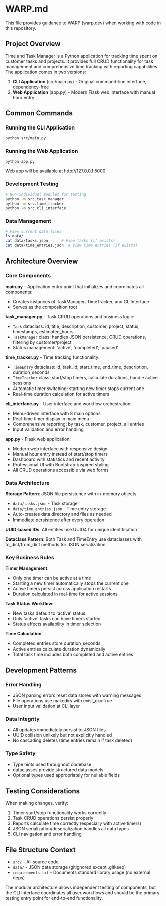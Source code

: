 # WARP.md

This file provides guidance to WARP (warp.dev) when working with code in this repository.

## Project Overview

Time and Task Manager is a Python application for tracking time spent on customer tasks and projects. It provides full CRUD functionality for task management and comprehensive time tracking with reporting capabilities. The application comes in two versions:

1. **CLI Application** (src/main.py) - Original command-line interface, dependency-free
2. **Web Application** (app.py) - Modern Flask web interface with manual hour entry

## Common Commands

### Running the CLI Application
```bash
python src/main.py
```

### Running the Web Application
```bash
python app.py
```
Web app will be available at http://127.0.0.1:5000

### Development Testing
```bash
# Run individual modules for testing
python -m src.task_manager
python -m src.time_tracker
python -m src.cli_interface
```

### Data Management
```bash
# View current data files
ls data/
cat data/tasks.json      # View tasks (if exists)
cat data/time_entries.json  # View time entries (if exists)
```

## Architecture Overview

### Core Components

**main.py** - Application entry point that initializes and coordinates all components:
- Creates instances of TaskManager, TimeTracker, and CLIInterface
- Serves as the composition root

**task_manager.py** - Task CRUD operations and business logic:
- `Task` dataclass: id, title, description, customer, project, status, timestamps, estimated_hours
- `TaskManager` class: handles JSON persistence, CRUD operations, filtering by customer/project
- Status management: 'active', 'completed', 'paused'

**time_tracker.py** - Time tracking functionality:
- `TimeEntry` dataclass: id, task_id, start_time, end_time, description, duration_seconds
- `TimeTracker` class: start/stop timers, calculate durations, handle active sessions
- Automatic timer switching: starting new timer stops current one
- Real-time duration calculation for active timers

**cli_interface.py** - User interface and workflow orchestration:
- Menu-driven interface with 8 main options
- Real-time timer display in main menu
- Comprehensive reporting: by task, customer, project, all entries
- Input validation and error handling

**app.py** - Flask web application:
- Modern web interface with responsive design
- Manual hour entry instead of start/stop timers
- Dashboard with statistics and recent activity
- Professional UI with Bootstrap-inspired styling
- All CRUD operations accessible via web forms

### Data Architecture

**Storage Pattern**: JSON file persistence with in-memory objects
- `data/tasks.json` - Task storage
- `data/time_entries.json` - Time entry storage  
- Auto-creates data directory and files as needed
- Immediate persistence after every operation

**UUID-based IDs**: All entities use UUID4 for unique identification

**Dataclass Pattern**: Both Task and TimeEntry use dataclasses with to_dict/from_dict methods for JSON serialization

### Key Business Rules

**Timer Management**:
- Only one timer can be active at a time
- Starting a new timer automatically stops the current one
- Active timers persist across application restarts
- Duration calculated in real-time for active sessions

**Task Status Workflow**:
- New tasks default to 'active' status
- Only 'active' tasks can have timers started
- Status affects availability in timer selection

**Time Calculation**:
- Completed entries store duration_seconds
- Active entries calculate duration dynamically
- Total task time includes both completed and active entries

## Development Patterns

### Error Handling
- JSON parsing errors reset data stores with warning messages
- File operations use makedirs with exist_ok=True
- User input validation at CLI layer

### Data Integrity
- All updates immediately persist to JSON files
- UUID collision unlikely but not explicitly handled
- No cascading deletes (time entries remain if task deleted)

### Type Safety
- Type hints used throughout codebase
- dataclasses provide structured data models
- Optional types used appropriately for nullable fields

## Testing Considerations

When making changes, verify:
1. Timer start/stop functionality works correctly
2. Task CRUD operations persist properly
3. Reports calculate time correctly (especially with active timers)
4. JSON serialization/deserialization handles all data types
5. CLI navigation and error handling

## File Structure Context

- `src/` - All source code
- `data/` - JSON data storage (gitignored except .gitkeep)
- `requirements.txt` - Documents standard library usage (no external deps)

The modular architecture allows independent testing of components, but the CLI interface coordinates all user workflows and should be the primary testing entry point for end-to-end functionality.
